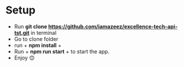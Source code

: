 # Setup
* Run **git clone https://github.com/iamazeez/excellence-tech-api-tst.git** in terminal
* Go to clone folder
* run + **npm install** +
* Run + **npm run start** + to start the app.
* Enjoy 😊
